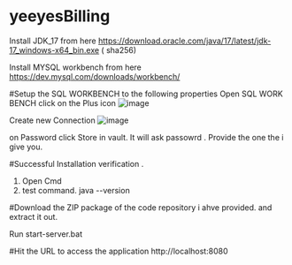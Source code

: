 # yeeyesBilling

Install JDK_17 from here https://download.oracle.com/java/17/latest/jdk-17_windows-x64_bin.exe ( sha256)

Install MYSQL workbench from here https://dev.mysql.com/downloads/workbench/


#Setup the SQL WORKBENCH to the following properties 
Open SQL WORK BENCH
click on the Plus icon ![image](https://github.com/rpsrepos/yeeyesBilling/assets/167614144/23b34ab5-0f1b-4b18-a82e-f9f505d06f4a)

Create new Connection 
![image](https://github.com/rpsrepos/yeeyesBilling/assets/167614144/17287f81-b40a-470d-b1ff-57eb9ebb007a)

on Password click Store in vault. It will ask passowrd . Provide the one  the i give you.

#Successful Installation verification . 
1. Open Cmd
2. test command. java --version


#Download the ZIP package of the code repository i ahve provided. and extract it out. 

Run start-server.bat


#Hit the URL to access the application
http://localhost:8080

